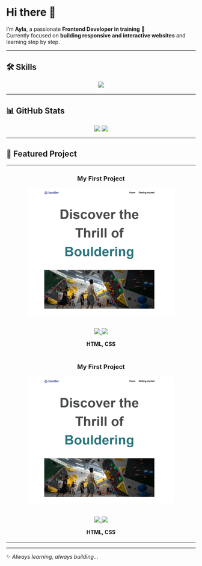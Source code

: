 # Hi there 👋  

I’m **Ayla**, a passionate **Frontend Developer in training** 🚀  
Currently focused on **building responsive and interactive websites** and learning step by step.  

---

## 🛠️ Skills  

<p align="center">
  <img src="https://skillicons.dev/icons?i=html,css,js,figma&theme=dark&perline=4" />
</p>

---

## 📊 GitHub Stats  

<div align="center">
  <img src="https://github-readme-stats.vercel.app/api?username=Aylaataydir&show_icons=true&theme=tokyonight&hide_border=true" width="48%"/>
  <img src="https://github-readme-streak-stats.herokuapp.com/?user=Aylaataydir&theme=tokyonight&hide_border=true" width="48%"/>
</div>

---

## 🚀 Featured Project  

<div align="center">
  <table>
    <tr>
      <td width="50%" align="center">
        <h3 align="center">My First Project</h3>
        <div align="center">
          <a href="https://aylaataydir.github.io/My_First_Project/" target="_blank">
            <img src="My_First_Project.png" alt="My First Project" width="80%"  target="_blank" />
          </a>
          <br/><br/>
          <p>
            <a href="https://github.com/Aylaataydir/My_First_Project" target="_blank">
              <img src="https://img.shields.io/badge/Repo-181717?style=for-the-badge&logo=github"/>
            </a>
            <a href="https://aylaataydir.github.io/My_First_Project/" target="_blank">
              <img src="https://img.shields.io/badge/Live-0892d0?style=for-the-badge&logo=vercel&logoColor=white"/>
            </a>
          </p>
          <p><strong>HTML, CSS</strong></p>
        </div>
      </td>
    </tr>
    <tr>
      <td width="50%" align="center">
        <h3 align="center">My First Project</h3>
        <div align="center">
          <a href="https://aylaataydir.github.io/My_First_Project/" target="_blank">
            <img src="My_First_Project.png" alt="My First Project" width="80%"  target="_blank" />
          </a>
          <br/><br/>
          <p>
            <a href="https://github.com/Aylaataydir/My_First_Project" target="_blank">
              <img src="https://img.shields.io/badge/Repo-181717?style=for-the-badge&logo=github"/>
            </a>
            <a href="https://aylaataydir.github.io/My_First_Project/" target="_blank">
              <img src="https://img.shields.io/badge/Live-0892d0?style=for-the-badge&logo=vercel&logoColor=white"/>
            </a>
          </p>
          <p><strong>HTML, CSS</strong></p>
        </div>
      </td>
    </tr>
   
  </table>
</div>

---

✨ *Always learning, always building...*
